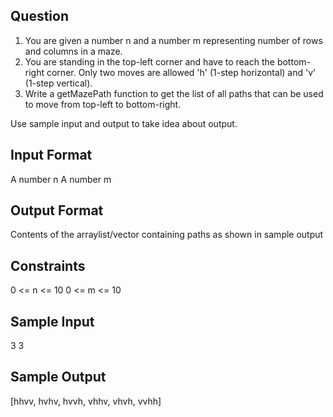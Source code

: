 ## Question
1. You are given a number n and a number m representing number of rows and columns in a maze.
2. You are standing in the top-left corner and have to reach the bottom-right corner. Only two moves are allowed 'h' (1-step horizontal) and 'v' (1-step vertical).
3. Write a getMazePath function to get the list of all paths that can be used to move from top-left to bottom-right.

Use sample input and output to take idea about output.

## Input Format
A number n
A number m

## Output Format
Contents of the arraylist/vector containing paths as shown in sample output

## Constraints
0 <= n <= 10
0 <= m <= 10

## Sample Input
3
3

## Sample Output
[hhvv, hvhv, hvvh, vhhv, vhvh, vvhh]